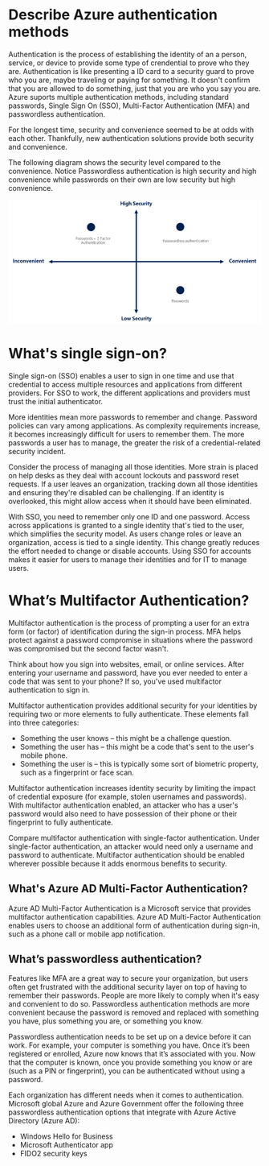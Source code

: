 # Describe Azure authentication methods

Authentication is the process of establishing the identity of an a person, service, or device to provide some type of crendential to prove who they are. Authentication is like presenting a ID card to a security guard to prove who you are, maybe traveling or paying for something. It doesn't confirm that you are allowed to do something, just that you are who you say you are. Azure suports multiple authentication methods, including standard passwords, Single Sign On (SSO),  Multi-Factor Authentication (MFA) and passwordless authentication.

For the longest time, security and convenience seemed to be at odds with each other. Thankfully, new authentication solutions provide both security and convenience.

The following diagram shows the security level compared to the convenience. Notice Passwordless authentication is high security and high convenience while passwords on their own are low security but high convenience.

![Security vs Convenience](img1.png)

# What's single sign-on?

Single sign-on (SSO) enables a user to sign in one time and use that credential to access multiple resources and applications from different providers. For SSO to work, the different applications and providers must trust the initial authenticator.

More identities mean more passwords to remember and change. Password policies can vary among applications. As complexity requirements increase, it becomes increasingly difficult for users to remember them. The more passwords a user has to manage, the greater the risk of a credential-related security incident.

Consider the process of managing all those identities. More strain is placed on help desks as they deal with account lockouts and password reset requests. If a user leaves an organization, tracking down all those identities and ensuring they're disabled can be challenging. If an identity is overlooked, this might allow access when it should have been eliminated.

With SSO, you need to remember only one ID and one password. Access across applications is granted to a single identity that's tied to the user, which simplifies the security model. As users change roles or leave an organization, access is tied to a single identity. This change greatly reduces the effort needed to change or disable accounts. Using SSO for accounts makes it easier for users to manage their identities and for IT to manage users.

# What’s Multifactor Authentication?

Multifactor authentication is the process of prompting a user for an extra form (or factor) of identification during the sign-in process. MFA helps protect against a password compromise in situations where the password was compromised but the second factor wasn't.

Think about how you sign into websites, email, or online services. After entering your username and password, have you ever needed to enter a code that was sent to your phone? If so, you've used multifactor authentication to sign in.

Multifactor authentication provides additional security for your identities by requiring two or more elements to fully authenticate. These elements fall into three categories:

* Something the user knows – this might be a challenge question.
* Something the user has – this might be a code that's sent to the user's mobile phone.
* Something the user is – this is typically some sort of biometric property, such as a fingerprint or face scan.

Multifactor authentication increases identity security by limiting the impact of credential exposure (for example, stolen usernames and passwords). With multifactor authentication enabled, an attacker who has a user's password would also need to have possession of their phone or their fingerprint to fully authenticate.

Compare multifactor authentication with single-factor authentication. Under single-factor authentication, an attacker would need only a username and password to authenticate. Multifactor authentication should be enabled wherever possible because it adds enormous benefits to security.

## What's Azure AD Multi-Factor Authentication?

Azure AD Multi-Factor Authentication is a Microsoft service that provides multifactor authentication capabilities. Azure AD Multi-Factor Authentication enables users to choose an additional form of authentication during sign-in, such as a phone call or mobile app notification.

## What’s passwordless authentication?

Features like MFA are a great way to secure your organization, but users often get frustrated with the additional security layer on top of having to remember their passwords. People are more likely to comply when it's easy and convenient to do so. Passwordless authentication methods are more convenient because the password is removed and replaced with something you have, plus something you are, or something you know.

Passwordless authentication needs to be set up on a device before it can work. For example, your computer is something you have. Once it’s been registered or enrolled, Azure now knows that it’s associated with you. Now that the computer is known, once you provide something you know or are (such as a PIN or fingerprint), you can be authenticated without using a password.

Each organization has different needs when it comes to authentication. Microsoft global Azure and Azure Government offer the following three passwordless authentication options that integrate with Azure Active Directory (Azure AD):

* Windows Hello for Business
* Microsoft Authenticator app
* FIDO2 security keys
